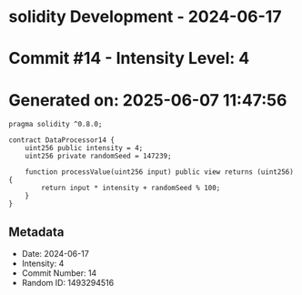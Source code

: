﻿# solidity Development - 2024-06-17
# Commit #14 - Intensity Level: 4
# Generated on: 2025-06-07 11:47:56
```solidity
pragma solidity ^0.8.0;

contract DataProcessor14 {
    uint256 public intensity = 4;
    uint256 private randomSeed = 147239;

    function processValue(uint256 input) public view returns (uint256) {
        return input * intensity + randomSeed % 100;
    }
}
```
## Metadata
- Date: 2024-06-17
- Intensity: 4
- Commit Number: 14
- Random ID: 1493294516
